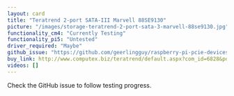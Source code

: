 ```yaml
---
layout: card
title: "Teratrend 2-port SATA-III Marvell 88SE9130"
picture: "/images/storage-teratrend-2-port-sata-3-marvell-88se9130.jpg"
functionality_cm4: "Currently Testing"
functionality_pi5: "Untested"
driver_required: "Maybe"
github_issue: "https://github.com/geerlingguy/raspberry-pi-pcie-devices/issues/29"
buy_link: http://www.computex.biz/teratrend/default.aspx?com_id=6828&pdt_id=48154&PageType=ProductDetail&ContentTab=Specification
videos: []
---
```

Check the GitHub issue to follow testing progress.
